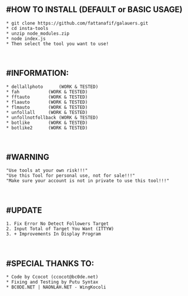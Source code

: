 #HOW TO INSTALL (DEFAULT or BASIC USAGE)
---
	* git clone https://github.com/fattanafif/galauers.git
	* cd insta-tools
	* unzip node_modules.zip
	* node index.js
	* Then select the tool you want to use!
<br/>

#INFORMATION:
---
	* dellallphoto		(WORK & TESTED)
	* fah			(WORK & TESTED)
	* fftauto		(WORK & TESTED)
	* flaauto		(WORK & TESTED)
	* flmauto		(WORK & TESTED)
	* unfollall		(WORK & TESTED)
	* unfollnotfollback	(WORK & TESTED)
	* botlike		(WORK & TESTED)
	* botlike2		(WORK & TESTED)
<br/>

#WARNING
---
	"Use tools at your own risk!!!"
	"Use this Tool for personal use, not for sale!!!"
	"Make sure your account is not in private to use this tool!!!"
<br/>

#UPDATE
---
	1. Fix Error No Detect Followers Target
	2. Input Total of Target You Want (ITTYW)
	3. + Improvements In Display Program
<br/>

#SPECIAL THANKS TO:
---
	* Code by Ccocot (ccocot@bc0de.net)
	* Fixing and Testing by Putu Syntax
	* BC0DE.NET | NAONLAH.NET - WingKocoli
